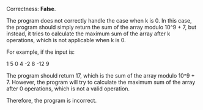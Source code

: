 Correctness: **False**.

The program does not correctly handle the case when k is 0. In this case, the program should simply return the sum of the array modulo 10^9 + 7, but instead, it tries to calculate the maximum sum of the array after k operations, which is not applicable when k is 0.

For example, if the input is:

1
5 0
4 -2 8 -12 9

The program should return 17, which is the sum of the array modulo 10^9 + 7. However, the program will try to calculate the maximum sum of the array after 0 operations, which is not a valid operation.

Therefore, the program is incorrect.